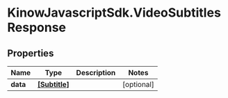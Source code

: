 # KinowJavascriptSdk.VideoSubtitlesResponse

## Properties
Name | Type | Description | Notes
------------ | ------------- | ------------- | -------------
**data** | [**[Subtitle]**](Subtitle.md) |  | [optional] 


